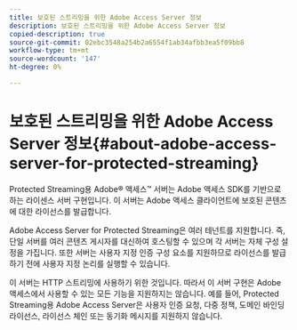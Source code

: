 ```yaml
---
title: 보호된 스트리밍을 위한 Adobe Access Server 정보
description: 보호된 스트리밍을 위한 Adobe Access Server 정보
copied-description: true
source-git-commit: 02ebc3548a254b2a6554f1ab34afbb3ea5f09bb8
workflow-type: tm+mt
source-wordcount: '147'
ht-degree: 0%

---
```


# 보호된 스트리밍을 위한 Adobe Access Server 정보{#about-adobe-access-server-for-protected-streaming}

Protected Streaming용 Adobe® 액세스™ 서버는 Adobe 액세스 SDK를 기반으로 하는 라이센스 서버 구현입니다. 이 서버는 Adobe 액세스 클라이언트에 보호된 콘텐츠에 대한 라이선스를 발급합니다.

Adobe Access Server for Protected Streaming은 여러 테넌트를 지원합니다. 즉, 단일 서버를 여러 콘텐츠 게시자를 대신하여 호스팅할 수 있으며 각 서버는 자체 구성 설정을 가집니다. 또한 서버는 사용자 지정 인증 구성 요소를 지원하므로 라이선스를 발급하기 전에 사용자 지정 논리를 실행할 수 있습니다.

이 서버는 HTTP 스트리밍에 사용하기 위한 것입니다. 따라서 이 서버 구현은 Adobe 액세스에서 사용할 수 있는 모든 기능을 지원하지는 않습니다. 예를 들어, Protected Streaming용 Adobe Access Server은 사용자 인증 요청, 다중 정책, 도메인 바인딩 라이선스, 라이선스 체인 또는 동기화 메시지를 지원하지 않습니다.
